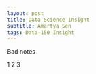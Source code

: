 ```yaml
---
layout: post
title: Data Science Insight
subtitle: Amartya Sen
tags: Data-150 Insight
---
```


  Bad notes

  1
  2
  3
